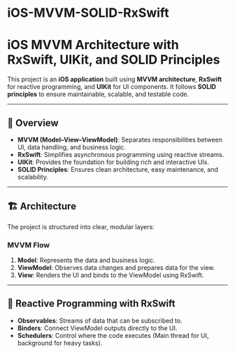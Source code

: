 # iOS-MVVM-SOLID-RxSwift
# iOS MVVM Architecture with RxSwift, UIKit, and SOLID Principles

This project is an **iOS application** built using **MVVM architecture**, **RxSwift** for reactive programming, and **UIKit** for UI components. It follows **SOLID principles** to ensure maintainable, scalable, and testable code.

---

## 📖 Overview

- **MVVM (Model–View–ViewModel)**: Separates responsibilities between UI, data handling, and business logic.
- **RxSwift**: Simplifies asynchronous programming using reactive streams.
- **UIKit**: Provides the foundation for building rich and interactive UIs.
- **SOLID Principles**: Ensures clean architecture, easy maintenance, and scalability.

---

## 🏗 Architecture

The project is structured into clear, modular layers:

### MVVM Flow
1. **Model**: Represents the data and business logic.
2. **ViewModel**: Observes data changes and prepares data for the view.
3. **View**: Renders the UI and binds to the ViewModel using RxSwift.

---

## 🔗 Reactive Programming with RxSwift

- **Observables**: Streams of data that can be subscribed to.
- **Binders**: Connect ViewModel outputs directly to the UI.
- **Schedulers**: Control where the code executes (Main thread for UI, background for heavy tasks).
